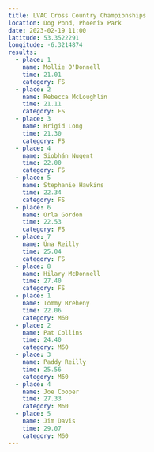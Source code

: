 ```yaml
---
title: LVAC Cross Country Championships
location: Dog Pond, Phoenix Park
date: 2023-02-19 11:00
latitude: 53.3522291
longitude: -6.3214874
results:
  - place: 1
    name: Mollie O'Donnell
    time: 21.01
    category: FS
  - place: 2
    name: Rebecca McLoughlin
    time: 21.11
    category: FS
  - place: 3
    name: Brigid Long
    time: 21.30
    category: FS
  - place: 4
    name: Siobhán Nugent
    time: 22.00
    category: FS
  - place: 5
    name: Stephanie Hawkins
    time: 22.34
    category: FS
  - place: 6
    name: Orla Gordon
    time: 22.53
    category: FS
  - place: 7
    name: Úna Reilly
    time: 25.04
    category: FS
  - place: 8
    name: Hilary McDonnell
    time: 27.40
    category: FS
  - place: 1
    name: Tommy Breheny
    time: 22.06
    category: M60
  - place: 2
    name: Pat Collins
    time: 24.40
    category: M60
  - place: 3
    name: Paddy Reilly
    time: 25.56
    category: M60
  - place: 4
    name: Joe Cooper
    time: 27.33
    category: M60
  - place: 5
    name: Jim Davis
    time: 29.07
    category: M60
---
```

